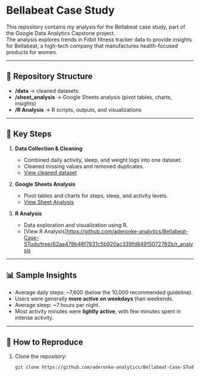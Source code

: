 # Bellabeat Case Study 

This repository contains my analysis for the Bellabeat case study, part of the Google Data Analytics Capstone project.  
The analysis explores trends in Fitbit fitness tracker data to provide insights for Bellabeat, a high-tech company that manufactures health-focused products for women.

---

## 📂 Repository Structure
- **/data** → cleaned datasets  
- **/sheet_analysis** → Google Sheets analysis (pivot tables, charts, insights)  
- **/R Analysis** → R scripts, outputs, and visualizations  

---

## 🔑 Key Steps
1. **Data Collection & Cleaning**
   - Combined daily activity, sleep, and weight logs into one dataset.
   - Cleaned missing values and removed duplicates.  
   - [View cleaned dataset](https://github.com/aderonke-analytics/Bellabeat-Case-STudy/blob/6c4bcfc9af3b6ab3da4298a6f281a9bff02f83b7/data/clean_master_sheet%20-%20master.csv)

2. **Google Sheets Analysis**
   - Pivot tables and charts for steps, sleep, and activity levels.  
   - [View Sheet Analysis](https://github.com/aderonke-analytics/Bellabeat-Case-STudy/tree/c1bcd9bdc48243e0565c3bdc8b4b529d76986a1f/sheet_analysis)

3. **R Analysis**
   - Data exploration and visualization using R.  
   - [View R Analysis]https://github.com/aderonke-analytics/Bellabeat-Case-STudy/tree/62aa478b46f7831c5b920ac339fd84915072782b/r_analysis
---

## 📊 Sample Insights
- Average daily steps: ~7,600 (below the 10,000 recommended guideline).  
- Users were generally **more active on weekdays** than weekends.  
- Average sleep: ~7 hours per night.  
- Most activity minutes were **lightly active**, with few minutes spent in intense activity.  

---

## 🚀 How to Reproduce
1. Clone the repository:
   ```bash
   git clone https://github.com/aderonke-analytics/Bellabeat-Case-STudy.git
